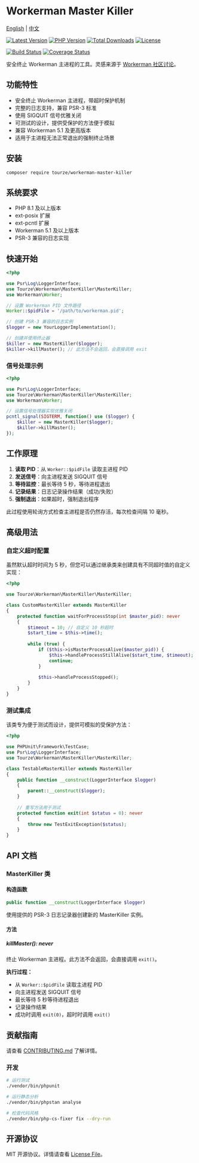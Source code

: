 # Workerman Master Killer

[English](README.md) | [中文](README.zh-CN.md)

[![Latest Version](https://img.shields.io/packagist/v/tourze/workerman-master-killer.svg?style=flat-square)](https://packagist.org/packages/tourze/workerman-master-killer)
[![PHP Version](https://img.shields.io/packagist/php-v/tourze/workerman-master-killer.svg?style=flat-square)](https://packagist.org/packages/tourze/workerman-master-killer)
[![Total Downloads](https://img.shields.io/packagist/dt/tourze/workerman-master-killer.svg?style=flat-square)](https://packagist.org/packages/tourze/workerman-master-killer)
[![License](https://img.shields.io/github/license/tourze/workerman-master-killer.svg?style=flat-square)](https://github.com/tourze/workerman-master-killer)

[![Build Status](https://img.shields.io/github/actions/workflow/status/tourze/workerman-master-killer/ci.yml?branch=master&style=flat-square)](https://github.com/tourze/workerman-master-killer/actions)
[![Coverage Status](https://img.shields.io/codecov/c/github/tourze/workerman-master-killer?style=flat-square)](https://codecov.io/gh/tourze/workerman-master-killer)

安全终止 Workerman 主进程的工具。灵感来源于 [Workerman 社区讨论](https://www.workerman.net/q/7958)。

## 功能特性

- 安全终止 Workerman 主进程，带超时保护机制
- 完整的日志支持，兼容 PSR-3 标准
- 使用 SIGQUIT 信号优雅关闭
- 可测试的设计，提供受保护的方法便于模拟
- 兼容 Workerman 5.1 及更高版本
- 适用于主进程无法正常退出的强制终止场景

## 安装

```bash
composer require tourze/workerman-master-killer
```

## 系统要求

- PHP 8.1 及以上版本
- ext-posix 扩展
- ext-pcntl 扩展
- Workerman 5.1 及以上版本
- PSR-3 兼容的日志实现

## 快速开始

```php
<?php

use Psr\Log\LoggerInterface;
use Tourze\Workerman\MasterKiller\MasterKiller;
use Workerman\Worker;

// 设置 Workerman PID 文件路径
Worker::$pidFile = '/path/to/workerman.pid';

// 创建 PSR-3 兼容的日志实例
$logger = new YourLoggerImplementation();

// 创建并使用终止器
$killer = new MasterKiller($logger);
$killer->killMaster(); // 此方法不会返回，会直接调用 exit
```

### 信号处理示例

```php
<?php

use Psr\Log\LoggerInterface;
use Tourze\Workerman\MasterKiller\MasterKiller;
use Workerman\Worker;

// 设置信号处理器实现优雅关闭
pcntl_signal(SIGTERM, function() use ($logger) {
    $killer = new MasterKiller($logger);
    $killer->killMaster();
});
```

## 工作原理

1. **读取 PID**：从 `Worker::$pidFile` 读取主进程 PID
2. **发送信号**：向主进程发送 SIGQUIT 信号
3. **等待监控**：最长等待 5 秒，等待进程退出
4. **记录结果**：日志记录操作结果（成功/失败）
5. **强制退出**：如果超时，强制退出程序

此过程使用轮询方式检查主进程是否仍然存活，每次检查间隔 10 毫秒。

## 高级用法

### 自定义超时配置

虽然默认超时时间为 5 秒，但您可以通过继承类来创建具有不同超时值的自定义实现：

```php
<?php

use Tourze\Workerman\MasterKiller\MasterKiller;

class CustomMasterKiller extends MasterKiller
{
    protected function waitForProcessStop(int $master_pid): never
    {
        $timeout = 10; // 自定义 10 秒超时
        $start_time = $this->time();
        
        while (true) {
            if ($this->isMasterProcessAlive($master_pid)) {
                $this->handleProcessStillAlive($start_time, $timeout);
                continue;
            }
            
            $this->handleProcessStopped();
        }
    }
}
```

### 测试集成

该类专为便于测试而设计，提供可模拟的受保护方法：

```php
<?php

use PHPUnit\Framework\TestCase;
use Psr\Log\LoggerInterface;
use Tourze\Workerman\MasterKiller\MasterKiller;

class TestableMasterKiller extends MasterKiller
{
    public function __construct(LoggerInterface $logger)
    {
        parent::__construct($logger);
    }
    
    // 重写方法用于测试
    protected function exit(int $status = 0): never
    {
        throw new TestExitException($status);
    }
}
```

## API 文档

### MasterKiller 类

#### 构造函数

```php
public function __construct(LoggerInterface $logger)
```

使用提供的 PSR-3 日志记录器创建新的 MasterKiller 实例。

#### 方法

##### killMaster(): never

终止 Workerman 主进程。此方法不会返回，会直接调用 `exit()`。

**执行过程：**
- 从 `Worker::$pidFile` 读取主进程 PID
- 向主进程发送 SIGQUIT 信号
- 最长等待 5 秒等待进程退出
- 记录操作结果
- 成功时调用 `exit(0)`，超时时调用 `exit()`

## 贡献指南

请查看 [CONTRIBUTING.md](CONTRIBUTING.md) 了解详情。

### 开发

```bash
# 运行测试
./vendor/bin/phpunit

# 运行静态分析
./vendor/bin/phpstan analyse

# 检查代码风格
./vendor/bin/php-cs-fixer fix --dry-run
```

## 开源协议

MIT 开源协议。详情请查看 [License File](LICENSE)。

